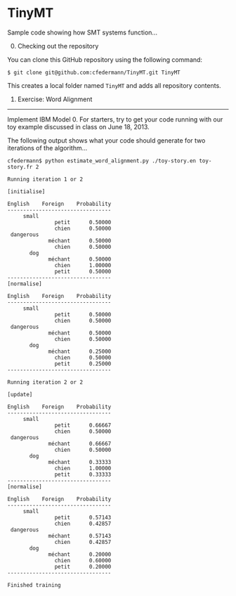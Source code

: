 TinyMT
======

Sample code showing how SMT systems function...

0. Checking out the repository

You can clone this GitHub repository using the following command:

    $ git clone git@github.com:cfedermann/TinyMT.git TinyMT

This creates a local folder named `TinyMT` and adds all repository contents.


1. Exercise: Word Alignment
---------------------------

Implement IBM Model 0.  For starters, try to get your code running with our toy example discussed in class on June 18, 2013.

The following output shows what your code should generate for two iterations of the algorithm...

    cfedermann$ python estimate_word_alignment.py ./toy-story.en toy-story.fr 2
    
    Running iteration 1 or 2
    
    [initialise]
    
    English    Foreign    Probability
    ---------------------------------
         small
                   petit      0.50000
                   chien      0.50000
     dangerous
                 méchant      0.50000
                   chien      0.50000
           dog
                 méchant      0.50000
                   chien      1.00000
                   petit      0.50000
    ---------------------------------
    [normalise]
    
    English    Foreign    Probability
    ---------------------------------
         small
                   petit      0.50000
                   chien      0.50000
     dangerous
                 méchant      0.50000
                   chien      0.50000
           dog
                 méchant      0.25000
                   chien      0.50000
                   petit      0.25000
    ---------------------------------
    
    Running iteration 2 or 2
    
    [update]
    
    English    Foreign    Probability
    ---------------------------------
         small
                   petit      0.66667
                   chien      0.50000
     dangerous
                 méchant      0.66667
                   chien      0.50000
           dog
                 méchant      0.33333
                   chien      1.00000
                   petit      0.33333
    ---------------------------------
    [normalise]
    
    English    Foreign    Probability
    ---------------------------------
         small
                   petit      0.57143
                   chien      0.42857
     dangerous
                 méchant      0.57143
                   chien      0.42857
           dog
                 méchant      0.20000
                   chien      0.60000
                   petit      0.20000
    ---------------------------------
    
    Finished training

